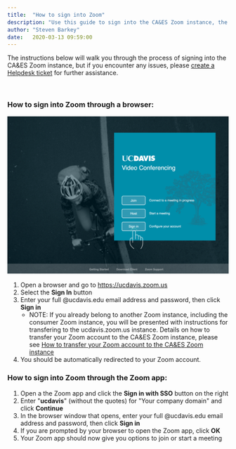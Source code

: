 ```yaml
---
title:  "How to sign into Zoom"
description: "Use this guide to sign into the CA&ES Zoom instance, the video conferencing solution available on campus."
author: "Steven Barkey"
date:   2020-03-13 09:59:00
---
```

<p>The instructions below will walk you through the process of signing into the CA&ES Zoom instance, but if you encounter any issues, please <a class="external-link" href="https://caeshelp.ucdavis.edu" target="_blank">create a Helpdesk ticket</a> for further assistance.</p>
<br />

<h3>How to sign into Zoom through a browser:</h3>
<img src="/media/helpdesk/zoomscreenshot.png" alt="zoom screenshot">
<ol style="PADDING-LEFT: 30px">
  <li>Open a browser and go to <a class="external-link" href="https://ucdavis.zoom.us" target="_blank">https://ucdavis.zoom.us</a></li>
  <li>Select the <b>Sign In</b> button</li>
  <li>Enter your full @ucdavis.edu email address and password, then click <b>Sign in</b>
    <ul style="PADDING-LEFT: 20px">
      <li>NOTE: If you already belong to another Zoom instance, including the consumer Zoom instance, you will be presented with instructions for transfering to the ucdavis.zoom.us instance.  Details on how to transfer your Zoom account to the CA&ES Zoom instance, please see <a class="external-link" href="https://computing.caes.ucdavis.edu/documentation/helpdesk/how-to-transfer-to-campus-zoom-instance" target="_blank">How to transfer your Zoom account to the CA&ES Zoom instance</a></li>
    </ul>
  </li>
  <li>You should be automatically redirected to your Zoom account.</li>
</ol>

<h3>How to sign into Zoom through the Zoom app:</h3>
<ol style="PADDING-LEFT: 30px">
  <li>Open a the Zoom app and click the <b>Sign in with SSO</b> button on the right</li>
  <li>Enter "<b>ucdavis</b>" (without the quotes) for "Your company domain" and click <b>Continue</b></li>
  <li>In the browser window that opens, enter your full @ucdavis.edu email address and password, then click <b>Sign in</b></li>
  <li>If you are prompted by your browser to open the Zoom app, click <b>OK</b></li>
  <li>Your Zoom app should now give you options to join or start a meeting</li>
</ol>
